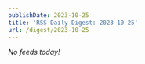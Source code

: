 ```yaml
---
publishDate: 2023-10-25
title: 'RSS Daily Digest: 2023-10-25'
url: /digest/2023-10-25
---
```


_No feeds today!_

